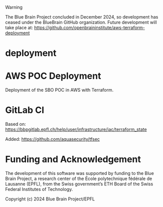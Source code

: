 > [!WARNING]
> The Blue Brain Project concluded in December 2024, so development has ceased under the BlueBrain GitHub organization.
> Future development will take place at: https://github.com/openbraininstitute/aws-terraform-deployment

# deployment
# AWS POC Deployment

Deployment of the SBO POC in AWS with Terraform.

# GitLab CI

Based on: https://bbpgitlab.epfl.ch/help/user/infrastructure/iac/terraform_state

Added: https://github.com/aquasecurity/tfsec

# Funding and Acknowledgement

The development of this software was supported by funding to the Blue Brain Project, a research center of the École polytechnique fédérale de Lausanne (EPFL), from the Swiss government’s ETH Board of the Swiss Federal Institutes of Technology.

Copyright (c) 2024 Blue Brain Project/EPFL

